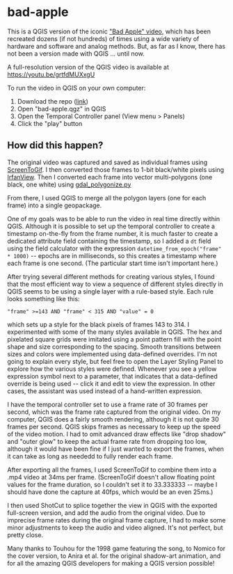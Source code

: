 # bad-apple
This is a QGIS version of the iconic ["Bad Apple" video](https://www.youtube.com/watch?v=FtutLA63Cp8), which has been recreated dozens (if not hundreds) of times using a wide variety of hardware and software and analog methods.  But, as far as I know, there has not been a version made with QGIS ... until now.

A full-resolution version of the QGIS video is available at <https://youtu.be/grtfdMUXxgU>

To run the video in QGIS on your own computer:
1. Download the repo ([link](https://github.com/kgjenkins/bad-apple/archive/refs/heads/main.zip))
2. Open "bad-apple.qgz" in QGIS
3. Open the Temporal Controller panel (View menu > Panels)
4. Click the "play" button


## How did this happen?

The original video was captured and saved as individual frames using [ScreenToGif](https://github.com/NickeManarin/ScreenToGif).  I then converted those frames to 1-bit black/white pixels using [IrfanView](https://www.irfanview.com/).  Then I converted each frame into vector multi-polygons (one black, one white) using [gdal_polygonize.py](https://gdal.org/programs/gdal_polygonize.html)

From there, I used QGIS to merge all the polygon layers (one for each frame) into a single geopackage.

One of my goals was to be able to run the video in real time directly within QGIS.  Although it is possible to set up the temporal controller to create a timestamp on-the-fly from the frame number, it is much faster to create a dedicated attribute field containing the timestamp, so I added a `dt` field using the field calculator with the expression `datetime_from_epoch("frame" * 1000)` -- epochs are in milliseconds, so this creates a timestamp where each frame is one second.  (The particular start time isn't important here.)

After trying several different methods for creating various styles, I found that the most efficient way to view a sequence of different styles directly in QGIS seems to be using a single layer with a rule-based style.  Each rule looks something like this:

```
"frame" >=143 AND "frame" < 315 AND "value" = 0
```

which sets up a style for the black pixels of frames 143 to 314.  I experimented with some of the many styles available in QGIS.  The hex and pixelated square grids were imitated using a point pattern fill with the point shape and size corresponding to the spacing.  Smooth transitions between sizes and colors were implemented using data-defined overrides.  I'm not going to explain every style, but feel free to open the Layer Styling Panel to explore how the various styles were defined.  Whenever you see a yellow expression symbol next to a parameter, that indicates that a data-defined override is being used -- click it and edit to view the expression.  In other cases, the assistant was used instead of a hand-written expression.

I have the temporal controller set to use a frame rate of 30 frames per second, which was the frame rate captured from the original video.  On my computer, QGIS does a fairly smooth rendering, although it is not quite 30 frames per second.  QGIS skips frames as necessary to keep up the speed of the video motion.  I had to omit advanced draw effects like "drop shadow" and "outer glow" to keep the actual frame rate from dropping too low, although it would have been fine if I just wanted to export the frames, when it can take as long as neededd to fully render each frame.

After exporting all the frames, I used ScreenToGif to combine them into a .mp4 video at 34ms per frame.  (ScreenToGif doesn't allow floating point values for the frame duration, so I couldn't set it to 33.333333 -- maybe I should have done the capture at 40fps, which would be an even 25ms.)

I then used ShotCut to splice together the view in QGIS with the exported full-screen version, and add the audio from the original video.  Due to imprecise frame rates during the original frame capture, I had to make some minor adjustments to keep the audio and video aligned.  It's not perfect, but pretty close.

Many thanks to Touhou for the 1998 game featuring the song, to Nomico for the cover version, to Anira et al. for the original shadow-art animation, and for all the amazing QGIS developers for making a QGIS version possible!
